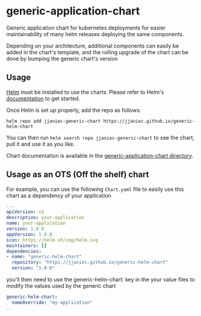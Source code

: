 # generic-application-chart

Generic application chart for kubernetes deployments for easier maintainability of many helm releases deploying the same components.

Depending on your architecture, additional components can easily be added in the chart's template, and the rolling upgrade of the chart can be done by bumping the generic chart's version

## Usage

[Helm](https://helm.sh) must be installed to use the charts.
Please refer to Helm's [documentation](https://helm.sh/docs/) to get started.

Once Helm is set up properly, add the repo as follows:

```console
helm repo add jjaniec-generic-chart https://jjaniec.github.io/generic-helm-chart
```

You can then run `helm search repo jjaniec-generic-chart` to see the chart, pull it and use it as you like.

Chart documentation is available in the [generic-application-chart directory](./generic-application-chart/README.md).

## Usage as an OTS (Off the shelf) chart

For example, you can use the following `Chart.yaml` file to easily use this chart as a dependency of your application

```yaml
---
apiVersion: v2
description: your-application
name: your-application
version: 1.0.0
appVersion: 1.0.0
icon: https://helm.sh/img/helm.svg
maintainers: []
dependencies:
- name: "generic-helm-chart"
  repository: "https://jjaniec.github.io/generic-helm-chart"
  version: "1.0.0"
```

you'll then need to use the generic-helm-chart: key in the your value files to modify the values used by the generic chart

```yaml
generic-helm-chart:
  nameOverride: "my-application"
...
```
